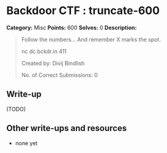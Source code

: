 # Backdoor CTF : truncate-600

**Category:** Misc
**Points:** 600
**Solves:** 0
**Description:**

> Follow the numbers... And remember X marks the spot.
> 
> nc dc.bckdr.in 411
> 
> Created by: Divij Bindlish
> 
> No. of Correct Submissions: 0
> 


## Write-up

(TODO)

## Other write-ups and resources

* none yet
